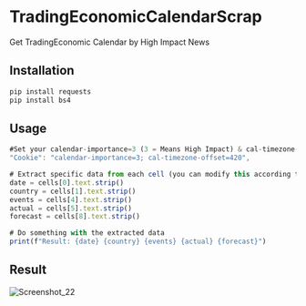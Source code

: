 # TradingEconomicCalendarScrap
Get TradingEconomic Calendar by High Impact News

## Installation
```bash
pip install requests
pip install bs4
```
## Usage
```typescript
#Set your calendar-importance=3 (3 = Means High Impact) & cal-timezone-offset=420
"Cookie": "calendar-importance=3; cal-timezone-offset=420",
```
```typescript
# Extract specific data from each cell (you can modify this according to your table structure)
date = cells[0].text.strip()
country = cells[1].text.strip()
events = cells[4].text.strip()
actual = cells[5].text.strip()
forecast = cells[8].text.strip()

# Do something with the extracted data
print(f"Result: {date} {country} {events} {actual} {forecast}")
```
## Result
![Screenshot_22](https://github.com/naufaljct48/TradingEconomicCalendarScrap/assets/30202760/34c8d347-1cde-4e4d-809e-7e89ca63d208)
